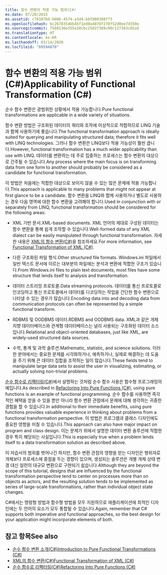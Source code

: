 ```yaml
---
title: 함수 변환의 적용 가능 범위(C#)
ms.date: 07/20/2015
ms.assetid: c78107bd-b006-4574-a3d4-bbf808388ff3
ms.openlocfilehash: bc2678354bb45f1ed0a4076f278f52d0ee7d350e
ms.sourcegitcommit: 7588136e355e10cbc2582f389c90c127363c02a5
ms.translationtype: HT
ms.contentlocale: ko-KR
ms.lasthandoff: 03/14/2020
ms.locfileid: "69594878"
---
```

# <a name="applicability-of-functional-transformation-c"></a><span data-ttu-id="1d7ba-102">함수 변환의 적용 가능 범위(C#)</span><span class="sxs-lookup"><span data-stu-id="1d7ba-102">Applicability of Functional Transformation (C#)</span></span>
<span data-ttu-id="1d7ba-103">순수 함수 변환은 광범위한 상황에서 적용 가능합니다.</span><span class="sxs-lookup"><span data-stu-id="1d7ba-103">Pure functional transformations are applicable in a wide variety of situations.</span></span>  
  
 <span data-ttu-id="1d7ba-104">함수 변환 방법은 구조화된 데이터의 쿼리와 조작에 이상적으로 적합하므로 LINQ 기술과 함께 사용하기에 좋습니다.</span><span class="sxs-lookup"><span data-stu-id="1d7ba-104">The functional transformation approach is ideally suited for querying and manipulating structured data; therefore it fits well with LINQ technologies.</span></span> <span data-ttu-id="1d7ba-105">그러나 함수 변환은 LINQ보다 적용 가능성이 훨씬 큽니다.</span><span class="sxs-lookup"><span data-stu-id="1d7ba-105">However, functional transformation has a much wider applicability than use with LINQ.</span></span> <span data-ttu-id="1d7ba-106">데이터를 변환하는 데 주로 집중하는 프로세스는 함수 변환의 대상으로 간주될 수 있습니다.</span><span class="sxs-lookup"><span data-stu-id="1d7ba-106">Any process where the main focus is on transforming data from one form to another should probably be considered as a candidate for functional transformation.</span></span>  
  
 <span data-ttu-id="1d7ba-107">이 방법은 처음에는 적합한 대상으로 보이지 않을 수 있는 많은 문제에 적용 가능합니다.</span><span class="sxs-lookup"><span data-stu-id="1d7ba-107">This approach is applicable to many problems that might not appear at first glance to be a candidate.</span></span> <span data-ttu-id="1d7ba-108">함수 변환을 LINQ와 함께 사용하거나 별도로 사용하는 경우 다음 영역에 대한 함수 변환을 고려해야 합니다.</span><span class="sxs-lookup"><span data-stu-id="1d7ba-108">Used in conjunction with or separately from LINQ, functional transformation should be considered for the following areas:</span></span>  
  
- <span data-ttu-id="1d7ba-109">XML 기반 문서.</span><span class="sxs-lookup"><span data-stu-id="1d7ba-109">XML-based documents.</span></span> <span data-ttu-id="1d7ba-110">XML 언어의 제대로 구성된 데이터는 함수 변환을 통해 쉽게 조작할 수 있습니다.</span><span class="sxs-lookup"><span data-stu-id="1d7ba-110">Well-formed data of any XML dialect can be easily manipulated through functional transformation.</span></span> <span data-ttu-id="1d7ba-111">자세한 내용은 [XML의 함수 변환(C#)](./functional-transformation-of-xml.md)을 참조하세요.</span><span class="sxs-lookup"><span data-stu-id="1d7ba-111">For more information, see [Functional Transformation of XML (C#)](./functional-transformation-of-xml.md).</span></span>  
  
- <span data-ttu-id="1d7ba-112">다른 구조화된 파일 형식.</span><span class="sxs-lookup"><span data-stu-id="1d7ba-112">Other structured file formats.</span></span> <span data-ttu-id="1d7ba-113">Windows.ini 파일에서 일반 텍스트 문서에 이르는 대부분의 파일에는 분석과 변환에 적합한 구조가 있습니다.</span><span class="sxs-lookup"><span data-stu-id="1d7ba-113">From Windows.ini files to plain text documents, most files have some structure that lends itself to analysis and transformation.</span></span>  
  
- <span data-ttu-id="1d7ba-114">데이터 스트리밍 프로토콜.</span><span class="sxs-lookup"><span data-stu-id="1d7ba-114">Data streaming protocols.</span></span> <span data-ttu-id="1d7ba-115">데이터를 통신 프로토콜로 인코딩하고 통신 프로토콜에서 데이터를 디코딩하는 작업을 간단한 함수 변환으로 나타낼 수 있는 경우가 많습니다.</span><span class="sxs-lookup"><span data-stu-id="1d7ba-115">Encoding data into and decoding data from communication protocols can often be represented by a simple functional transform.</span></span>  
  
- <span data-ttu-id="1d7ba-116">RDBMS 및 OODBMS 데이터.</span><span class="sxs-lookup"><span data-stu-id="1d7ba-116">RDBMS and OODBMS data.</span></span> <span data-ttu-id="1d7ba-117">XML과 같은 개체 지향 데이터베이스와 관계형 데이터베이스는 널리 사용되는 구조화된 데이터 소스입니다.</span><span class="sxs-lookup"><span data-stu-id="1d7ba-117">Relational and object-oriented databases, just like XML, are widely-used structured data sources.</span></span>  
  
- <span data-ttu-id="1d7ba-118">수학, 통계 및 과학 솔루션.</span><span class="sxs-lookup"><span data-stu-id="1d7ba-118">Mathematic, statistic, and science solutions.</span></span> <span data-ttu-id="1d7ba-119">이러한 분야에서는 중요한 문제를 시각화하거나, 예측하거나, 실제로 해결하는 데 도움을 주기 위해 큰 데이터 집합을 조작하는 일이 많습니다.</span><span class="sxs-lookup"><span data-stu-id="1d7ba-119">These fields tend to manipulate large data sets to assist the user in visualizing, estimating, or actually solving non-trivial problems.</span></span>  
  
 <span data-ttu-id="1d7ba-120">[순수 함수로 리팩터링(C#)](./refactoring-into-pure-functions.md)에서 설명하는 것처럼 순수 함수 사용은 함수형 프로그래밍의 예입니다.</span><span class="sxs-lookup"><span data-stu-id="1d7ba-120">As described in [Refactoring Into Pure Functions (C#)](./refactoring-into-pure-functions.md), using pure functions is an example of functional programming.</span></span> <span data-ttu-id="1d7ba-121">순수 함수를 사용하면 즉각적인 혜택을 얻을 수 있을 뿐만 아니라 함수 변환 관점에서 문제에 대해 생각하는 귀중한 경험을 할 수 있습니다.</span><span class="sxs-lookup"><span data-stu-id="1d7ba-121">In additional to their immediate benefits, using pure functions provides valuable experience in thinking about problems from a functional transformation perspective.</span></span> <span data-ttu-id="1d7ba-122">이 방법은 프로그램과 클래스 디자인에도 중요한 영향을 미칠 수 있습니다.</span><span class="sxs-lookup"><span data-stu-id="1d7ba-122">This approach can also have major impact on program and class design.</span></span> <span data-ttu-id="1d7ba-123">이는 문제가 위에서 설명한 데이터 변환 솔루션에 적합한 경우 특히 해당되는 사실입니다.</span><span class="sxs-lookup"><span data-stu-id="1d7ba-123">This is especially true when a problem lends itself to a data transformation solution as described above.</span></span>  
  
 <span data-ttu-id="1d7ba-124">이 자습서의 범위를 벗어나긴 하지만, 함수 변환 관점의 영향을 받는 디자인은 행위자로 개체보다 프로세스에 중점을 두는 경향이 있으며, 생성되는 솔루션은 개별 개체 상태 변경 대신 일련의 대규모 변환으로 구현되기 쉽습니다.</span><span class="sxs-lookup"><span data-stu-id="1d7ba-124">Although they are beyond the scope of this tutorial, designs that are influenced by the functional transformation perspective tend to center on processes more than on objects as actors, and the resulting solution tends to be implemented as series of large-scale transformations, rather than individual object state changes.</span></span>  
  
 <span data-ttu-id="1d7ba-125">C#에서는 명령형 방법과 함수형 방법을 모두 지원하므로 애플리케이션에 최적인 디자인에는 두 언어의 요소가 모두 통합될 수 있습니다.</span><span class="sxs-lookup"><span data-stu-id="1d7ba-125">Again, remember that C# supports both imperative and functional approaches, so the best design for your application might incorporate elements of both.</span></span>  
  
## <a name="see-also"></a><span data-ttu-id="1d7ba-126">참고 항목</span><span class="sxs-lookup"><span data-stu-id="1d7ba-126">See also</span></span>

- [<span data-ttu-id="1d7ba-127">순수 함수 변환 소개(C#)</span><span class="sxs-lookup"><span data-stu-id="1d7ba-127">Introduction to Pure Functional Transformations (C#)</span></span>](./introduction-to-pure-functional-transformations.md)
- [<span data-ttu-id="1d7ba-128">XML의 함수 변환(C#)</span><span class="sxs-lookup"><span data-stu-id="1d7ba-128">Functional Transformation of XML (C#)</span></span>](./functional-transformation-of-xml.md)
- [<span data-ttu-id="1d7ba-129">순수 함수로 리팩터링(C#)</span><span class="sxs-lookup"><span data-stu-id="1d7ba-129">Refactoring Into Pure Functions (C#)</span></span>](./refactoring-into-pure-functions.md)
